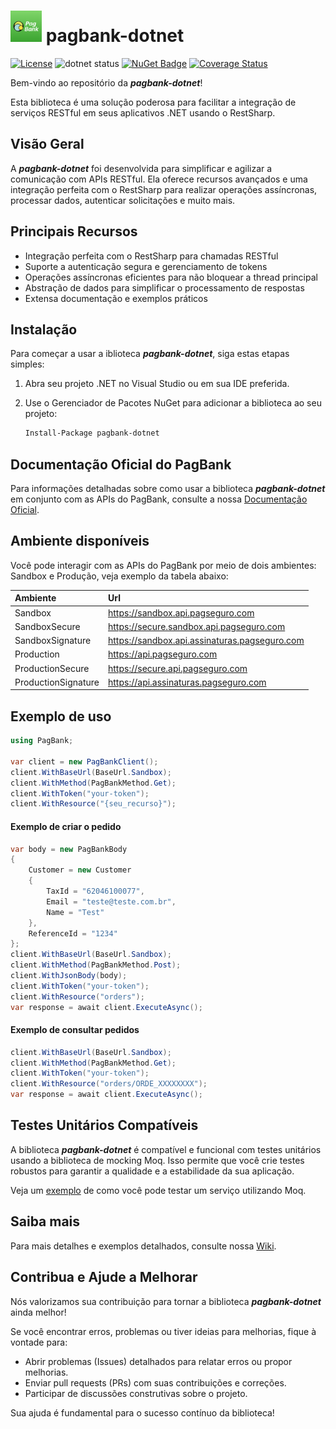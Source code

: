 # <img src="/Icon/pagbank.png" height="50" width="50"> pagbank-dotnet

[![License](https://img.shields.io/badge/license-MIT-green)](./LICENSE)
![dotnet status](https://github.com/matmiranda/pagbank-dotnet/actions/workflows/dotnet.yml/badge.svg?event=push)
[![NuGet Badge](https://buildstats.info/nuget/pagbank-dotnet)](https://www.nuget.org/packages/pagbank-dotnet)
[![Coverage Status](https://coveralls.io/repos/github/matmiranda/pagbank-dotnet/badge.svg?branch=main)](https://coveralls.io/github/matmiranda/pagbank-dotnet?branch=main)

Bem-vindo ao repositório da _**pagbank-dotnet**_! 

Esta biblioteca é uma solução poderosa para facilitar a integração de serviços RESTful em seus aplicativos .NET usando o RestSharp.

## Visão Geral

A _**pagbank-dotnet**_ foi desenvolvida para simplificar e agilizar a comunicação com APIs RESTful. Ela oferece recursos avançados e uma integração perfeita com o RestSharp para realizar operações assíncronas, processar dados, autenticar solicitações e muito mais.

## Principais Recursos

- Integração perfeita com o RestSharp para chamadas RESTful
- Suporte a autenticação segura e gerenciamento de tokens
- Operações assíncronas eficientes para não bloquear a thread principal
- Abstração de dados para simplificar o processamento de respostas
- Extensa documentação e exemplos práticos

## Instalação

Para começar a usar a iblioteca _**pagbank-dotnet**_, siga estas etapas simples:

1. Abra seu projeto .NET no Visual Studio ou em sua IDE preferida.
2. Use o Gerenciador de Pacotes NuGet para adicionar a biblioteca ao seu projeto:

   ```bash
   Install-Package pagbank-dotnet
   ```
## Documentação Oficial do PagBank

Para informações detalhadas sobre como usar a biblioteca _**pagbank-dotnet**_ em conjunto com as APIs do PagBank, consulte a nossa [Documentação Oficial](https://dev.pagbank.uol.com.br/reference/introducao).

## Ambiente disponíveis

Você pode interagir com as APIs do PagBank por meio de dois ambientes: Sandbox e Produção, veja exemplo da tabela abaixo:

| Ambiente              | Url                                           |
| :---                  | :---                                          |
| Sandbox               | https://sandbox.api.pagseguro.com             |
| SandboxSecure         | https://secure.sandbox.api.pagseguro.com      |
| SandboxSignature      | https://sandbox.api.assinaturas.pagseguro.com |
| Production            | https://api.pagseguro.com                     |
| ProductionSecure      | https://secure.api.pagseguro.com              |
| ProductionSignature   | https://api.assinaturas.pagseguro.com         |


## Exemplo de uso

```c#
using PagBank;

var client = new PagBankClient();
client.WithBaseUrl(BaseUrl.Sandbox);
client.WithMethod(PagBankMethod.Get);
client.WithToken("your-token");
client.WithResource("{seu_recurso}");
```

#### Exemplo de criar o pedido

```c#
var body = new PagBankBody
{
    Customer = new Customer
    {
        TaxId = "62046100077",
        Email = "teste@teste.com.br",
        Name = "Test"
    },
    ReferenceId = "1234"
};
client.WithBaseUrl(BaseUrl.Sandbox);
client.WithMethod(PagBankMethod.Post);
client.WithJsonBody(body);
client.WithToken("your-token");
client.WithResource("orders");
var response = await client.ExecuteAsync();
```

#### Exemplo de consultar pedidos

```c#
client.WithBaseUrl(BaseUrl.Sandbox);
client.WithMethod(PagBankMethod.Get);
client.WithToken("your-token");
client.WithResource("orders/ORDE_XXXXXXXX");
var response = await client.ExecuteAsync();
```

## Testes Unitários Compatíveis

A biblioteca _**pagbank-dotnet**_ é compatível e funcional com testes unitários usando a biblioteca de mocking Moq. Isso permite que você crie testes robustos para garantir a qualidade e a estabilidade da sua aplicação. 

Veja um [exemplo](https://github.com/matmiranda/pagbank-dotnet/blob/main/PagBankTest/UnitTest1.cs) de como você pode testar um serviço utilizando Moq.

## Saiba mais

Para mais detalhes e exemplos detalhados, consulte nossa [Wiki](https://github.com/matmiranda/pagbank-dotnet/wiki).


## Contribua e Ajude a Melhorar

Nós valorizamos sua contribuição para tornar a biblioteca _**pagbank-dotnet**_ ainda melhor! 

Se você encontrar erros, problemas ou tiver ideias para melhorias, fique à vontade para:

- Abrir problemas (Issues) detalhados para relatar erros ou propor melhorias.
- Enviar pull requests (PRs) com suas contribuições e correções.
- Participar de discussões construtivas sobre o projeto.

Sua ajuda é fundamental para o sucesso contínuo da biblioteca!
